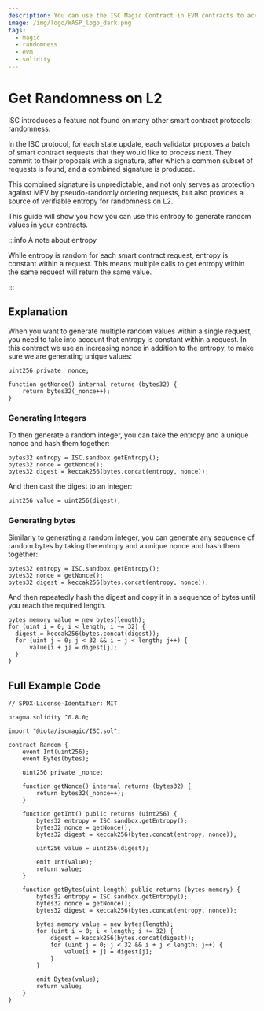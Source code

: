 ```yaml
---
description: You can use the ISC Magic Contract in EVM contracts to access ISC functionality, such as randomness.
image: /img/logo/WASP_logo_dark.png
tags:
  - magic
  - randomness
  - evm
  - solidity
---
```


# Get Randomness on L2

ISC introduces a feature not found on many other smart contract protocols: randomness.

In the ISC protocol, for each state update, each validator proposes a batch of smart contract requests that they would like to process next. They commit to their proposals with a signature, after which a common subset of requests is found, and a combined signature is produced.

This combined signature is unpredictable, and not only serves as protection against MEV by pseudo-randomly ordering requests, but also provides a source of verifiable entropy for randomness on L2.

This guide will show you how you can use this entropy to generate random values in your contracts.

:::info A note about entropy

While entropy is random for each smart contract request, entropy is constant within a request. This means multiple calls to get entropy within the same request will return the same value.

:::

## Explanation

When you want to generate multiple random values within a single request, you need to take into account that entropy is constant within a request. In this contract we use an increasing nonce in addition to the entropy, to make sure we are generating unique values:

```solidity
uint256 private _nonce;

function getNonce() internal returns (bytes32) {
    return bytes32(_nonce++);
}
```

### Generating Integers

To then generate a random integer, you can take the entropy and a unique nonce and hash them together:

```solidity
bytes32 entropy = ISC.sandbox.getEntropy();
bytes32 nonce = getNonce();
bytes32 digest = keccak256(bytes.concat(entropy, nonce));
```

And then cast the digest to an integer:

```solidity
uint256 value = uint256(digest);
```

### Generating bytes

Similarly to generating a random integer, you can generate any sequence of random bytes by taking the entropy and a unique nonce and hash them together:

```solidity
bytes32 entropy = ISC.sandbox.getEntropy();
bytes32 nonce = getNonce();
bytes32 digest = keccak256(bytes.concat(entropy, nonce));
```

And then repeatedly hash the digest and copy it in a sequence of bytes until you reach the required length.

```solidity
bytes memory value = new bytes(length);
for (uint i = 0; i < length; i += 32) {
  digest = keccak256(bytes.concat(digest));
  for (uint j = 0; j < 32 && i + j < length; j++) {
      value[i + j] = digest[j];
  }
}
```

## Full Example Code

```solidity
// SPDX-License-Identifier: MIT

pragma solidity ^0.8.0;

import "@iota/iscmagic/ISC.sol";

contract Random {
    event Int(uint256);
    event Bytes(bytes);

    uint256 private _nonce;

    function getNonce() internal returns (bytes32) {
        return bytes32(_nonce++);
    }

    function getInt() public returns (uint256) {
        bytes32 entropy = ISC.sandbox.getEntropy();
        bytes32 nonce = getNonce();
        bytes32 digest = keccak256(bytes.concat(entropy, nonce));

        uint256 value = uint256(digest);

        emit Int(value);
        return value;
    }

    function getBytes(uint length) public returns (bytes memory) {
        bytes32 entropy = ISC.sandbox.getEntropy();
        bytes32 nonce = getNonce();
        bytes32 digest = keccak256(bytes.concat(entropy, nonce));

        bytes memory value = new bytes(length);
        for (uint i = 0; i < length; i += 32) {
            digest = keccak256(bytes.concat(digest));
            for (uint j = 0; j < 32 && i + j < length; j++) {
                value[i + j] = digest[j];
            }
        }

        emit Bytes(value);
        return value;
    }
}
```
